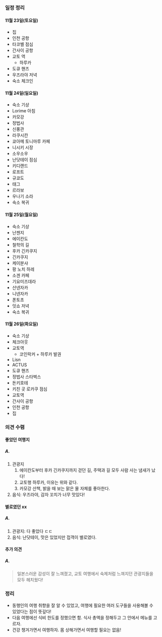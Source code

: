 ### 일정 정리
#### 11월 23일(토요일)
- 집
- 인천 공항
- 타코벨 점심
- 간사이 공항
- 교토 역
	- 하루카
- 도큐 핸즈
- 우즈라야 저녁
- 숙소 체크인
#### 11월 24일(일요일)
- 숙소 기상
- Lorime 아침
- 카모강
- 정법사
- 신풍관
- 라쿠시칸
- 쿄아메 토니마루 카페
- 니시키 시장
- 소우소우
- 난닷테이 점심
- 키디랜드
- 로프트
- 규쿄도
- 태그
- 르라보
- 우나기 소라
- 숙소 복귀
#### 11월 25일(월요일)
- 숙소 기상
- 난젠지
- 에이칸도
- 철학의 길
- 후카 긴카쿠지
- 긴카쿠지
- 케이분샤
- 팡 노치 하레
- 소겐 카페
- 기요미즈데라
- 산넨자카
- 니넨자카
- 폰토초
- 잇쇼 저녁
- 숙소 복귀
#### 11월 26일(화요일)
- 숙소 기상
- 체크아웃
- 교토역
	- 코인락커 + 하루카 발권
- Lisn
- ACTUS
- 도큐 핸즈
- 정법사 스타벅스
- 돈키호테
- 키친 곳 로카쿠 점심
- 교토역
- 간사이 공항
- 인천 공항
- 집
### 의견 수렴
#### 좋았던 여행지
##### A.
1. 관광지
	1. 에이칸도부터 후카 긴카쿠지까지 걷던 길, 주택과 길 모두 사람 사는 냄새가 났다!
	2. 교토행 하루카, 이유는 위와 같다.
	3. 카모강 산책, 밝을 때 보는 맑은 물 자체를 좋아한다.
2. 음식: 우즈라야, 감자 꼬치가 너무 맛있다!
#### 별로였던 xx
##### A.
1. 관광지: 다 좋았다 ㄷㄷ
2. 음식: 난닷테이, 맛은 있었지만 접객이 별로였다.
#### 추가 의견
##### A.
> 일본스러운 감성이 잘 느껴졌고, 교토 여행에서 숙제처럼 느껴지던 관광지들을 모두 헤치웠다!
### 정리
- 동행인의 여행 취향을 잘 알 수 있었고, 여행에 필요한 여러 도구들을 사용해볼 수 있었다는 점이 뜻깊다!
- 다음 여행에선 식비 한도를 정했으면 함. 식사 총액을 정해두고 그 안에서 메뉴를 고르자.
- 건강 챙겨가면서 여행하자. 몸 상해가면서 여행할 필요는 없음!